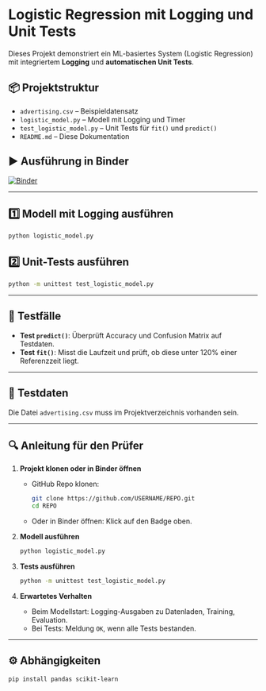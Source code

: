 # Logistic Regression mit Logging und Unit Tests

Dieses Projekt demonstriert ein ML-basiertes System (Logistic Regression) mit integriertem **Logging** und **automatischen Unit Tests**.

## 📦 Projektstruktur
- `advertising.csv` – Beispieldatensatz
- `logistic_model.py` – Modell mit Logging und Timer
- `test_logistic_model.py` – Unit Tests für `fit()` und `predict()`
- `README.md` – Diese Dokumentation

## ▶️ Ausführung in Binder

[![Binder](https://mybinder.org/badge_logo.svg)](https://mybinder.org/v2/gh/USERNAME/REPO/main?filepath=logistic-regression.ipynb)

---

## 1️⃣ Modell mit Logging ausführen
```bash
python logistic_model.py
```

## 2️⃣ Unit-Tests ausführen
```bash
python -m unittest test_logistic_model.py
```

---

## 🧪 Testfälle
- **Test `predict()`**: Überprüft Accuracy und Confusion Matrix auf Testdaten.
- **Test `fit()`**: Misst die Laufzeit und prüft, ob diese unter 120% einer Referenzzeit liegt.

---

## 📄 Testdaten
Die Datei `advertising.csv` muss im Projektverzeichnis vorhanden sein.

---

## 🔍 Anleitung für den Prüfer

1. **Projekt klonen oder in Binder öffnen**
   - GitHub Repo klonen:  
     ```bash
     git clone https://github.com/USERNAME/REPO.git
     cd REPO
     ```
   - Oder in Binder öffnen: Klick auf den Badge oben.

2. **Modell ausführen**  
   ```bash
   python logistic_model.py
   ```

3. **Tests ausführen**  
   ```bash
   python -m unittest test_logistic_model.py
   ```

4. **Erwartetes Verhalten**  
   - Beim Modellstart: Logging-Ausgaben zu Datenladen, Training, Evaluation.
   - Bei Tests: Meldung `OK`, wenn alle Tests bestanden.

---

## ⚙️ Abhängigkeiten
```bash
pip install pandas scikit-learn
```
